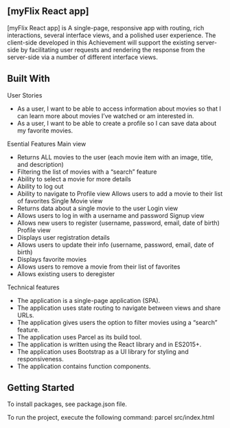 
 [myFlix React app]
-----
[myFlix React app] is A single-page, responsive app with routing, rich interactions, several interface views, and a polished user experience. The client-side developed in this Achievement will support the existing server-side by facilitating user requests and rendering the response from the server-side via a number of different interface views.

 Built With
-----
User Stories
- As a user, I want to be able to access information about movies so that I can learn more about movies I’ve watched or am interested in.
- As a user, I want to be able to create a profile so I can save data about my favorite movies.

Esential Features
Main view
- Returns ALL movies to the user (each movie item with an image, title, and description)
- Filtering the list of movies with a “search” feature
- Ability to select a movie for more details
- Ability to log out
- Ability to navigate to Profile view
 Allows users to add a movie to their list of favorites 
Single Movie view
- Returns data about a single movie to the user 
Login view
- Allows users to log in with a username and password 
Signup view
- Allows new users to register (username, password, email, date of birth) 
Profile view
- Displays user registration details
- Allows users to update their info (username, password, email, date of birth)
- Displays favorite movies
- Allows users to remove a movie from their list of favorites
- Allows existing users to deregister

Technical features
- The application is a single-page application (SPA).
- The application uses state routing to navigate between views and share URLs.
- The application gives users the option to filter movies using a “search” feature.
- The application uses Parcel as its build tool.
- The application is written using the React library and in ES2015+.
- The application uses Bootstrap as a UI library for styling and responsiveness.
- The application contains function components.


 Getting Started
-----
To install packages, see package.json file.

To run the project, execute the following command:
parcel src/index.html 


